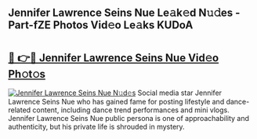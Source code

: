 ## Jennifer Lawrence Seins Nue Le𝚊k𝚎d N𝚞𝚍es - Part-fZE Photos Vid𝚎o Le𝚊ks KUDoA

# <h2><a href="http://fb9bzpe.evod.top/?m=Jennifer+Lawrence+Seins+Nue">🔗 👉🔴 Jennifer Lawrence Seins Nue Vid𝚎o Ph𝚘t𝚘s</a></h2>

[![Jennifer Lawrence Seins Nue N𝚞d𝚎s](https://i.imgur.com/8V9OHl7.gif)](http://fb9bzpe.evod.top/?m=Jennifer+Lawrence+Seins+Nue)
Social media star Jennifer Lawrence Seins Nue who has gained fame for posting lifestyle and dance-related content, including dance trend performances and mini vlogs. Jennifer Lawrence Seins Nue public persona is one of approachability and authenticity, but his private life is shrouded in mystery. 
